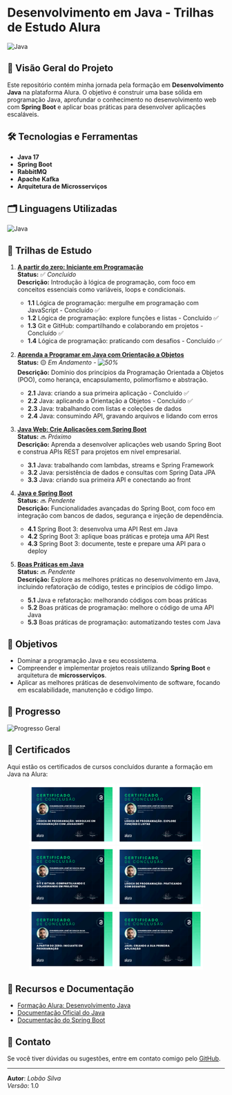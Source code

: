 # Desenvolvimento em Java - Trilhas de Estudo Alura

![Java](https://img.shields.io/badge/Made%20with-Java-007396?style=for-the-badge&logo=java&logoColor=white)

## 🚀 Visão Geral do Projeto

Este repositório contém minha jornada pela formação em **Desenvolvimento Java** na plataforma Alura. O objetivo é construir uma base sólida em programação Java, aprofundar o conhecimento no desenvolvimento web com **Spring Boot** e aplicar boas práticas para desenvolver aplicações escaláveis.

## 🛠️ Tecnologias e Ferramentas
- **Java 17**
- **Spring Boot**
- **RabbitMQ**
- **Apache Kafka**
- **Arquitetura de Microsserviços**

## 🗂 Linguagens Utilizadas

![Java](https://img.shields.io/badge/Java-100%25-blue)

## 📅 Trilhas de Estudo

1. **[A partir do zero: Iniciante em Programação](https://www.alura.com.br/formacao-programacao)**  
   **Status:** ✅ *Concluído*  
   **Descrição:** Introdução à lógica de programação, com foco em conceitos essenciais como variáveis, loops e condicionais.

   - **1.1** Lógica de programação: mergulhe em programação com JavaScript - Concluído ✅
   - **1.2** Lógica de programação: explore funções e listas - Concluído ✅
   - **1.3** Git e GitHub: compartilhando e colaborando em projetos - Concluído ✅
   - **1.4** Lógica de programação: praticando com desafios - Concluído ✅

2. **[Aprenda a Programar em Java com Orientação a Objetos](https://www.alura.com.br/formacao-java)**  
   **Status:** 🟡 *Em Andamento - ![50%](https://img.shields.io/static/v1?label=&message=25%&color=yellow)*  
   **Descrição:** Domínio dos princípios da Programação Orientada a Objetos (POO), como herança, encapsulamento, polimorfismo e abstração.
   
   - **2.1** Java: criando a sua primeira aplicação - Concluído ✅
   - **2.2** Java: aplicando a Orientação a Objetos - Concluído ✅
   - **2.3** Java: trabalhando com listas e coleções de dados
   - **2.4** Java: consumindo API, gravando arquivos e lidando com erros

3. **[Java Web: Crie Aplicações com Spring Boot](https://www.alura.com.br/formacao-java-web-spring-boot)**  
   **Status:** 🔜 *Próximo*  
   **Descrição:** Aprenda a desenvolver aplicações web usando Spring Boot e construa APIs REST para projetos em nível empresarial.

   - **3.1** Java: trabalhando com lambdas, streams e Spring Framework
   - **3.2** Java: persistência de dados e consultas com Spring Data JPA
   - **3.3** Java: criando sua primeira API e conectando ao front

4. **[Java e Spring Boot](https://www.alura.com.br/formacao-spring-boot-3)**  
   **Status:** 🔜 *Pendente*  
   **Descrição:** Funcionalidades avançadas do Spring Boot, com foco em integração com bancos de dados, segurança e injeção de dependência.

   - **4.1** Spring Boot 3: desenvolva uma API Rest em Java
   - **4.2** Spring Boot 3: aplique boas práticas e proteja uma API Rest
   - **4.3** Spring Boot 3: documente, teste e prepare uma API para o deploy

5. **[Boas Práticas em Java](https://www.alura.com.br/formacao-boas-praticas-java)**  
   **Status:** 🔜 *Pendente*  
   **Descrição:** Explore as melhores práticas no desenvolvimento em Java, incluindo refatoração de código, testes e princípios de código limpo.

   - **5.1** Java e refatoração: melhorando códigos com boas práticas
   - **5.2** Boas práticas de programação: melhore o código de uma API Java
   - **5.3** Boas práticas de programação: automatizando testes com Java

## 🎯 Objetivos

- Dominar a programação Java e seu ecossistema.
- Compreender e implementar projetos reais utilizando **Spring Boot** e arquitetura de **microsserviços**.
- Aplicar as melhores práticas de desenvolvimento de software, focando em escalabilidade, manutenção e código limpo.

## 🌱 Progresso

![Progresso Geral](https://img.shields.io/static/v1?label=Progresso%20Geral&message=20%25&color=blue&style=for-the-badge)

## 📜 Certificados

Aqui estão os certificados de cursos concluídos durante a formação em Java na Alura:

<p align="center">
    <img src="img/1.png" alt="Lógica de programação: mergulhe em programação com JavaScript" width="200px">
    <img src="img/2.png" alt="Lógica de programação: explore funções e listas" width="200px">
    <img src="img/3.png" alt="Git e GitHub: compartilhando e colaborando em projetos" width="200px">
    <img src="img/4.png" alt="Lógica de programação: praticando com desafios" width="200px">
    <img src="img/5.png" alt="A partir do zero: iniciante em programação" width="200px">
    <img src="img/6.png" alt="Java: criando a sua primeira aplicação" width="200px">
</p>

## 🔗 Recursos e Documentação
- [Formação Alura: Desenvolvimento Java](https://www.alura.com.br/formacao-java)
- [Documentação Oficial do Java](https://docs.oracle.com/en/java/)
- [Documentação do Spring Boot](https://spring.io/projects/spring-boot)

## 📧 Contato
Se você tiver dúvidas ou sugestões, entre em contato comigo pelo [GitHub](https://github.com/lobaosilva).

---

**Autor**: *Lobão Silva*  
*Versão*: 1.0  
